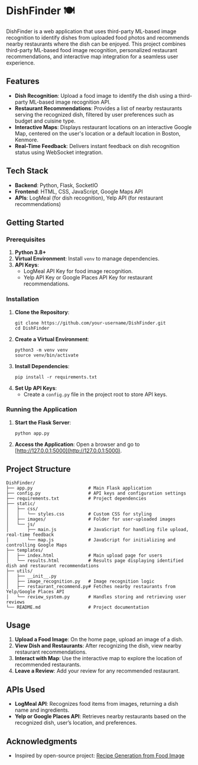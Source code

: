# DishFinder 🍽️

DishFinder is a web application that uses third-party ML-based image recognition to identify dishes from uploaded food photos and recommends nearby restaurants where the dish can be enjoyed. This project combines third-party ML-based food image recognition, personalized restaurant recommendations, and interactive map integration for a seamless user experience.

## Features

- **Dish Recognition**: Upload a food image to identify the dish using a third-party ML-based image recognition API.
- **Restaurant Recommendations**: Provides a list of nearby restaurants serving the recognized dish, filtered by user preferences such as budget and cuisine type.
- **Interactive Maps**: Displays restaurant locations on an interactive Google Map, centered on the user's location or a default location in Boston, Kenmore.
- **Real-Time Feedback**: Delivers instant feedback on dish recognition status using WebSocket integration.

## Tech Stack

- **Backend**: Python, Flask, SocketIO
- **Frontend**: HTML, CSS, JavaScript, Google Maps API
- **APIs**: LogMeal (for dish recognition), Yelp API (for restaurant recommendations)

## Getting Started

### Prerequisites

1. **Python 3.8+**
2. **Virtual Environment**: Install `venv` to manage dependencies.
3. **API Keys**:
   - LogMeal API Key for food image recognition.
   - Yelp API Key or Google Places API Key for restaurant recommendations.

### Installation

1. **Clone the Repository**:
   ```
   git clone https://github.com/your-username/DishFinder.git  
   cd DishFinder
    ```
2. **Create a Virtual Environment**:
   ```
   python3 -m venv venv  
   source venv/bin/activate
    ```
3. **Install Dependencies**:
    ```
   pip install -r requirements.txt
    ```
4. **Set Up API Keys**:
   - Create a `config.py` file in the project root to store API keys.

### Running the Application

1. **Start the Flask Server**:
   ```
   python app.py
   ```

2. **Access the Application**:
   Open a browser and go to [http://127.0.0.1:5000](http://127.0.0.1:5000).

## Project Structure
```
DishFinder/  
├── app.py                     # Main Flask application  
├── config.py                  # API keys and configuration settings  
├── requirements.txt           # Project dependencies  
├── static/  
│   ├── css/  
│   │   └── styles.css         # Custom CSS for styling  
│   ├── images/                # Folder for user-uploaded images  
│   └── js/  
│       ├── main.js            # JavaScript for handling file upload, real-time feedback  
│       └── map.js             # JavaScript for initializing and controlling Google Maps  
├── templates/  
│   ├── index.html             # Main upload page for users  
│   └── results.html           # Results page displaying identified dish and restaurant recommendations  
├── utils/  
│   ├── __init__.py  
│   ├── image_recognition.py   # Image recognition logic  
│   ├── restaurant_recommend.py# Fetches nearby restaurants from Yelp/Google Places API  
│   └── review_system.py       # Handles storing and retrieving user reviews  
└── README.md                  # Project documentation  
```

## Usage

1. **Upload a Food Image**: On the home page, upload an image of a dish.
2. **View Dish and Restaurants**: After recognizing the dish, view nearby restaurant recommendations.
3. **Interact with Map**: Use the interactive map to explore the location of recommended restaurants.
4. **Leave a Review**: Add your review for any recommended restaurant.

## APIs Used

- **LogMeal API**: Recognizes food items from images, returning a dish name and ingredients.
- **Yelp or Google Places API**: Retrieves nearby restaurants based on the recognized dish, user’s location, and preferences.

## Acknowledgments
- Inspired by open-source project: [Recipe Generation from Food Image](https://github.com/navassherif98/Recipe-Generation-from-Food-Image)
